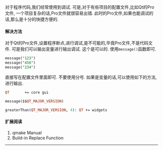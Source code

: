 对于程序代码,我们经常使用到调试. 可是,对于有些项目的配置文件,比如Qt的Pro文件, 一个项目复杂的话,Pro文件就很容易出错. 此时的Pro文件,如果也能调试的话,那么是十分的快捷方便的.

#### 解决方法

对于Qt的Pro文件,设置程序断点,进行调试,是不可能的,毕竟Pro文件,不是代码文件. 可是我们可以输出变量进行输出调试. 这个是可以的. 使用`message()`函数即可.

```pro
message("123")
message("456")
message("234")
```

直接写在配置文件里面即可. 不要使用分号.
如果是变量的话,可以使用如下的方法, 进行输出.


```pro
QT       += core gui

message($$QT_MAJOR_VERSION)

greaterThan(QT_MAJOR_VERSION, 4): QT += widgets
```

#### 扩展阅读

1. qmake Manual
2. Build-in Replace Function

---

